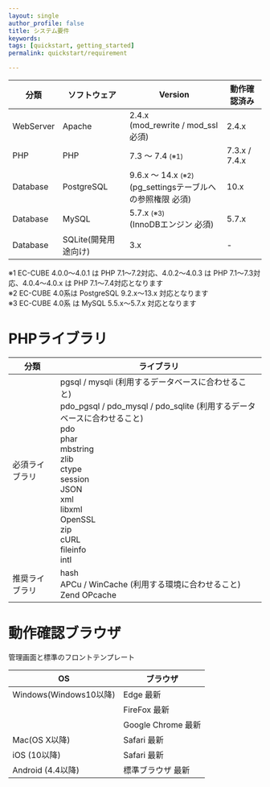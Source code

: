 ```yaml
---
layout: single
author_profile: false
title: システム要件
keywords:
tags: [quickstart, getting_started]
permalink: quickstart/requirement

---
```


| 分類 | ソフトウェア|Version|動作確認済み|
|---|-------|---|-------|
|WebServer|Apache |2.4.x <br> (mod_rewrite / mod_ssl 必須) |2.4.x |
|PHP | PHP | 7.3 〜 7.4 <small>(※1)</small>|7.3.x / 7.4.x|
|Database|PostgreSQL| 9.6.x 〜 14.x <small>(※2)</small><br> (pg_settingsテーブルへの参照権限 必須) |10.x |
|Database|MySQL|5.7.x <small>(※3)</small><br> (InnoDBエンジン 必須) |5.7.x |
|Database|SQLite(開発用途向け) |3.x |-|

※1 EC-CUBE 4.0.0〜4.0.1 は PHP 7.1〜7.2対応、4.0.2〜4.0.3 は PHP 7.1〜7.3対応、4.0.4〜4.0.x は PHP 7.1〜7.4対応となります  
※2 EC-CUBE 4.0系は PostgreSQL 9.2.x〜13.x 対応となります  
※3 EC-CUBE 4.0系 は MySQL 5.5.x〜5.7.x 対応となります

# PHPライブラリ

| 分類 | ライブラリ|
|---|---|
|必須ライブラリ|pgsql / mysqli (利用するデータベースに合わせること) <br> pdo_pgsql / pdo_mysql / pdo_sqlite (利用するデータベースに合わせること) <br> pdo <br> phar <br> mbstring <br> zlib <br> ctype <br> session <br> JSON <br> xml <br> libxml <br> OpenSSL <br> zip <br> cURL <br> fileinfo <br> intl |
|推奨ライブラリ|hash <br> APCu / WinCache (利用する環境に合わせること) <br> Zend OPcache |

# 動作確認ブラウザ

管理画面と標準のフロントテンプレート

| OS | ブラウザ|
|---|-------|
|Windows(Windows10以降) | Edge 最新 |
||FireFox 最新 |
||Google Chrome 最新 |
|Mac(OS X以降)|Safari 最新|
|iOS (10以降)|Safari 最新|
|Android (4.4以降)| 標準ブラウザ 最新|
